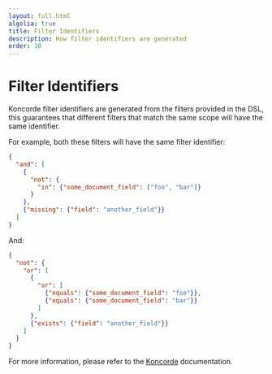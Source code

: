 ```yaml
---
layout: full.html
algolia: true
title: Filter Identifiers
description: How filter identifiers are generated
order: 10
---
```


# Filter Identifiers

Koncorde filter identifiers are generated from the filters provided in the DSL, this guarantees that different filters that match the same scope will have the same identifier. 

For example, both these filters will have the same filter identifier:

```json
{
  "and": [
    {
      "not": {
        "in": {"some_document_field": ["foo", "bar"]}
      }
    },
    {"missing": {"field": "another_field"}}
  ]
}
```

And:

```json
{
  "not": {
    "or": [
      {
        "or": [
          {"equals": {"some_document_field": "foo"}},
          {"equals": {"some_document_field": "bar"}}
        ]
      },
      {"exists": {"field": "another_field"}}
    ]
  }
}
```

For more information, please refer to the [Koncorde](https://www.npmjs.com/package/koncorde#filter-unique-identifier) documentation.

